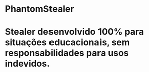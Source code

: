 # PhantomStealer


# Stealer desenvolvido 100% para situações educacionais, sem responsabilidades para usos indevidos.